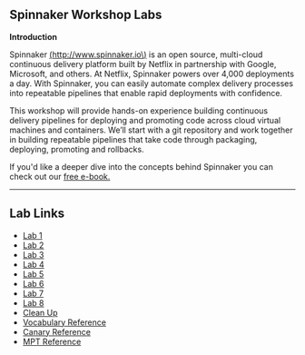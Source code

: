 ## Spinnaker Workshop Labs

**Introduction**

Spinnaker [\(http://www.spinnaker.io\)](https://qconsf.com/sf2017/workshop/%28http://www.spinnaker.io%29) is an open source, multi-cloud continuous delivery platform built by Netflix in partnership with Google, Microsoft, and others. At Netflix, Spinnaker powers over 4,000 deployments a day. With Spinnaker, you can easily automate complex delivery processes into repeatable pipelines that enable rapid deployments with confidence.

This workshop will provide hands-on experience building continuous delivery pipelines for deploying and promoting code across cloud virtual machines and containers. We’ll start with a git repository and work together in building repeatable pipelines that take code through packaging, deploying, promoting and rollbacks.

If you'd like a deeper dive into the concepts behind Spinnaker you can check out our [free e-book. ](https://www.spinnaker.io/ebook)

---
## Lab Links

* [Lab 1](/lab-1.md)
* [Lab 2](/lab-2.md)
* [Lab 3](/lab-3.md)
* [Lab 4](/lab-4.md)
* [Lab 5](/lab-5.md)
* [Lab 6](/lab-6.md)
* [Lab 7](/lab-7.md)
* [Lab 8](/lab-8.md)
* [Clean Up](/clean-up.md)
* [Vocabulary Reference](/vocab-reference.md)
* [Canary Reference](/canary-reference.md)
* [MPT Reference](/mpt-reference.md)
